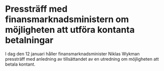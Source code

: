 # Pressträff med finansmarknadsministern om möjligheten att utföra kontanta betalningar

I dag den 12 januari håller finansmarknadsminister Niklas Wykman pressträff med anledning av tillsättandet av en utredning om möjligheten att betala kontant.
